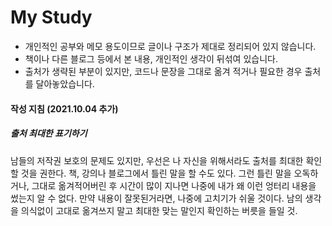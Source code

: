 # My Study
- 개인적인 공부와 메모 용도이므로 글이나 구조가 제대로 정리되어 있지 않습니다. 
- 책이나 다른 블로그 등에서 본 내용, 개인적인 생각이 뒤섞여 있습니다.
- 출처가 생략된 부분이 있지만, 코드나 문장을 그대로 옮겨 적거나 필요한 경우 출처를 달아놓았습니다. 



#### 작성 지침 (2021.10.04 추가)

##### 출처 최대한 표기하기

남들의 저작권 보호의 문제도 있지만, 우선은 나 자신을 위해서라도 출처를 최대한 확인할 것을 권한다. 책, 강의나 블로그에서 틀린 말을 할 수도 있다. 그런 틀린 말을 오독하거나, 그대로 옮겨적어버린 후 시간이 많이 지나면 나중에 내가 왜 이런 엉터리 내용을 썼는지 알 수 없다. 만약 내용이 잘못된거라면, 나중에 고치기가 쉬울 것이다. 남의 생각을 의식없이 고대로 옮겨쓰지 말고 최대한 맞는 말인지 확인하는 버릇을 들일 것.